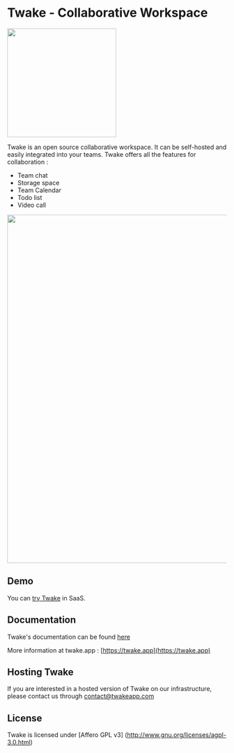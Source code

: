 
# Twake - Collaborative Workspace

<a href="https://twake.app"><img src="https://twake.app/medias/twakeName.png" width=250/></a>

Twake is an open source collaborative workspace. It can be self-hosted and easily integrated into your teams.
Twake offers all the features for collaboration :
- Team chat
- Storage space
- Team Calendar
- Todo list
- Video call


<a href="https://twakeapp.com"><img width=800 src="https://twake.app/medias/features/chat.png"/></a>



## Demo ##

You can <a href="https://web.twake.app"> try Twake</a> in SaaS.


## Documentation

Twake's documentation can be found <a href="https://www.notion.so/Welcome-to-Twake-495f4e5f97464e1c9ef7e969e52ea274">here</a>

More information at twake.app : [https://twake.app](https://twake.app)


## Hosting Twake

If you are interested in a hosted version of Twake on our infrastructure, please contact us through
[contact@twakeapp.com](mailto:contact@twakeapp.com)




## License

Twake is licensed under [Affero GPL v3] (http://www.gnu.org/licenses/agpl-3.0.html)
